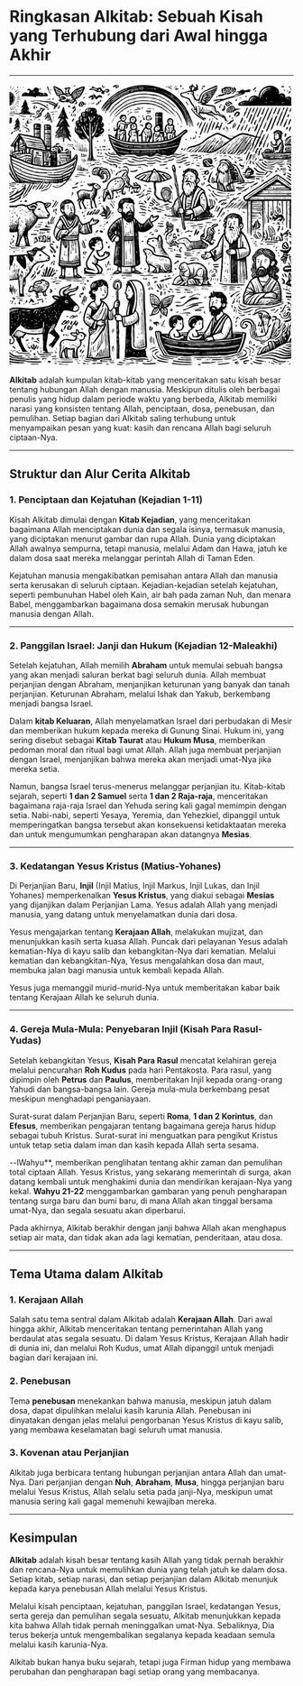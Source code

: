 # Ringkasan Alkitab: Sebuah Kisah yang Terhubung dari Awal hingga Akhir

---

![Ilustrasi Ringkasan Alkitab: Sebuah Kisah dari Penciptaan hingga Penebusan](img/ringkasan_alkitab.jpg)

**Alkitab** adalah kumpulan kitab-kitab yang menceritakan satu kisah besar tentang hubungan Allah dengan manusia. Meskipun ditulis oleh berbagai penulis yang hidup dalam periode waktu yang berbeda, Alkitab memiliki narasi yang konsisten tentang Allah, penciptaan, dosa, penebusan, dan pemulihan. Setiap bagian dari Alkitab saling terhubung untuk menyampaikan pesan yang kuat: kasih dan rencana Allah bagi seluruh ciptaan-Nya.

---

## Struktur dan Alur Cerita Alkitab

### 1. Penciptaan dan Kejatuhan (Kejadian 1-11)

Kisah Alkitab dimulai dengan **Kitab Kejadian**, yang menceritakan bagaimana Allah menciptakan dunia dan segala isinya, termasuk manusia, yang diciptakan menurut gambar dan rupa Allah. Dunia yang diciptakan Allah awalnya sempurna, tetapi manusia, melalui Adam dan Hawa, jatuh ke dalam dosa saat mereka melanggar perintah Allah di Taman Eden.

Kejatuhan manusia mengakibatkan pemisahan antara Allah dan manusia serta kerusakan di seluruh ciptaan. Kejadian-kejadian setelah kejatuhan, seperti pembunuhan Habel oleh Kain, air bah pada zaman Nuh, dan menara Babel, menggambarkan bagaimana dosa semakin merusak hubungan manusia dengan Allah.

---

### 2. Panggilan Israel: Janji dan Hukum (Kejadian 12-Maleakhi)

Setelah kejatuhan, Allah memilih **Abraham** untuk memulai sebuah bangsa yang akan menjadi saluran berkat bagi seluruh dunia. Allah membuat perjanjian dengan Abraham, menjanjikan keturunan yang banyak dan tanah perjanjian. Keturunan Abraham, melalui Ishak dan Yakub, berkembang menjadi bangsa Israel.

Dalam **kitab Keluaran**, Allah menyelamatkan Israel dari perbudakan di Mesir dan memberikan hukum kepada mereka di Gunung Sinai. Hukum ini, yang sering disebut sebagai **Kitab Taurat** atau **Hukum Musa**, memberikan pedoman moral dan ritual bagi umat Allah. Allah juga membuat perjanjian dengan Israel, menjanjikan bahwa mereka akan menjadi umat-Nya jika mereka setia.

Namun, bangsa Israel terus-menerus melanggar perjanjian itu. Kitab-kitab sejarah, seperti **1 dan 2 Samuel** serta **1 dan 2 Raja-raja**, menceritakan bagaimana raja-raja Israel dan Yehuda sering kali gagal memimpin dengan setia. Nabi-nabi, seperti Yesaya, Yeremia, dan Yehezkiel, dipanggil untuk memperingatkan bangsa tersebut akan konsekuensi ketidaktaatan mereka dan untuk mengumumkan pengharapan akan datangnya **Mesias**.

---

### 3. Kedatangan Yesus Kristus (Matius-Yohanes)

Di Perjanjian Baru, **Injil** (Injil Matius, Injil Markus, Injil Lukas, dan Injil Yohanes) memperkenalkan **Yesus Kristus**, yang diakui sebagai **Mesias** yang dijanjikan dalam Perjanjian Lama. Yesus adalah Allah yang menjadi manusia, yang datang untuk menyelamatkan dunia dari dosa. 

Yesus mengajarkan tentang **Kerajaan Allah**, melakukan mujizat, dan menunjukkan kasih serta kuasa Allah. Puncak dari pelayanan Yesus adalah kematian-Nya di kayu salib dan kebangkitan-Nya dari kematian. Melalui kematian dan kebangkitan-Nya, Yesus mengalahkan dosa dan maut, membuka jalan bagi manusia untuk kembali kepada Allah.

Yesus juga memanggil murid-murid-Nya untuk memberitakan kabar baik tentang Kerajaan Allah ke seluruh dunia.

---

### 4. Gereja Mula-Mula: Penyebaran Injil (Kisah Para Rasul-Yudas)

Setelah kebangkitan Yesus, **Kisah Para Rasul** mencatat kelahiran gereja melalui pencurahan **Roh Kudus** pada hari Pentakosta. Para rasul, yang dipimpin oleh **Petrus** dan **Paulus**, memberitakan Injil kepada orang-orang Yahudi dan bangsa-bangsa lain. Gereja mula-mula berkembang pesat meskipun menghadapi penganiayaan.

Surat-surat dalam Perjanjian Baru, seperti **Roma**, **1 dan 2 Korintus**, dan **Efesus**, memberikan pengajaran tentang bagaimana gereja harus hidup sebagai tubuh Kristus. Surat-surat ini menguatkan para pengikut Kristus untuk tetap setia dalam iman dan kasih kepada Allah serta sesama.

--lWahyu**, memberikan penglihatan tentang akhir zaman dan pemulihan total ciptaan Allah. Yesus Kristus, yang sekarang memerintah di surga, akan datang kembali untuk menghakimi dunia dan mendirikan kerajaan-Nya yang kekal. **Wahyu 21-22** menggambarkan gambaran yang penuh pengharapan tentang surga baru dan bumi baru, di mana Allah akan tinggal bersama umat-Nya, dan segala sesuatu akan diperbarui.

Pada akhirnya, Alkitab berakhir dengan janji bahwa Allah akan menghapus setiap air mata, dan tidak akan ada lagi kematian, penderitaan, atau dosa.

---

## Tema Utama dalam Alkitab

### 1. Kerajaan Allah

Salah satu tema sentral dalam Alkitab adalah **Kerajaan Allah**. Dari awal hingga akhir, Alkitab menceritakan tentang pemerintahan Allah yang berdaulat atas segala sesuatu. Di dalam Yesus Kristus, Kerajaan Allah hadir di dunia ini, dan melalui Roh Kudus, umat Allah dipanggil untuk menjadi bagian dari kerajaan ini.

### 2. Penebusan

Tema **penebusan** menekankan bahwa manusia, meskipun jatuh dalam dosa, dapat dipulihkan melalui kasih karunia Allah. Penebusan ini dinyatakan dengan jelas melalui pengorbanan Yesus Kristus di kayu salib, yang membawa keselamatan bagi seluruh umat manusia.

### 3. Kovenan atau Perjanjian

Alkitab juga berbicara tentang hubungan perjanjian antara Allah dan umat-Nya. Dari perjanjian dengan **Nuh**, **Abraham**, **Musa**, hingga perjanjian baru melalui Yesus Kristus, Allah selalu setia pada janji-Nya, meskipun umat manusia sering kali gagal memenuhi kewajiban mereka.

---

## Kesimpulan

**Alkitab** adalah kisah besar tentang kasih Allah yang tidak pernah berakhir dan rencana-Nya untuk memulihkan dunia yang telah jatuh ke dalam dosa. Setiap kitab, setiap narasi, dan setiap perjanjian dalam Alkitab menunjuk kepada karya penebusan Allah melalui Yesus Kristus.

Melalui kisah penciptaan, kejatuhan, panggilan Israel, kedatangan Yesus, serta gereja dan pemulihan segala sesuatu, Alkitab menunjukkan kepada kita bahwa Allah tidak pernah meninggalkan umat-Nya. Sebaliknya, Dia terus bekerja untuk mengembalikan segalanya kepada keadaan semula melalui kasih karunia-Nya.

Alkitab bukan hanya buku sejarah, tetapi juga Firman hidup yang membawa perubahan dan pengharapan bagi setiap orang yang membacanya.
